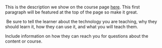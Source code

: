This is the description we show on the course page [here](https://lab.github.com/GiaHuy-Quach/technostar). This first paragraph will be featured at the top of the page so make it great.
​

​
Be sure to tell the learner about the technology you are teaching, why they should learn it, how they can use it, and what you will teach them.
​


Include information on how they can reach you for questions about the content or course. 